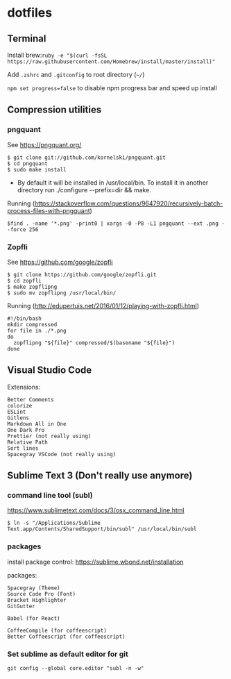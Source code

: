 dotfiles
========

## Terminal
Install brew:`ruby -e "$(curl -fsSL https://raw.githubusercontent.com/Homebrew/install/master/install)"`

Add `.zshrc` and `.gitconfig` to root directory (`~/`)
<!-- NOTE: you can add .bash_profile as well but OSX now uses zsh -->

`npm set progress=false` to disable npm progress bar and speed up install

## Compression utilities

### pngquant
See https://pngquant.org/
```
$ git clone git://github.com/kornelski/pngquant.git
$ cd pngquant
$ sudo make install
```
* By default it will be installed in /usr/local/bin. To install it in another directory run ./configure --prefix=dir && make.

Running (https://stackoverflow.com/questions/9647920/recursively-batch-process-files-with-pngquant)
```
$find . -name '*.png' -print0 | xargs -0 -P8 -L1 pngquant --ext .png --force 256
```

### Zopfli
See https://github.com/google/zopfli
```
$ git clone https://github.com/google/zopfli.git
$ cd zopfli
$ make zopflipng
$ sudo mv zopflipng /usr/local/bin/
```

Running (http://edupertuis.net/2016/01/12/playing-with-zopfli.html)
```
#!/bin/bash
mkdir compressed
for file in ./*.png
do
  zopflipng "${file}" compressed/$(basename "${file}")
done
```


## Visual Studio Code
Extensions:
```
Better Comments
colorize
ESLint
Gitlens
Markdown All in One
One Dark Pro
Prettier (not really using)
Relative Path
Sort lines
Spacegray VSCode (not really using)
```

## Sublime Text 3 (Don't really use anymore)

### command line tool (subl)
https://www.sublimetext.com/docs/3/osx_command_line.html
```
$ ln -s "/Applications/Sublime Text.app/Contents/SharedSupport/bin/subl" /usr/local/bin/subl
```

### packages
install package control:
https://sublime.wbond.net/installation

packages:
```
Spacegray (Theme)
Source Code Pro (Font)
Bracket Highlighter
GitGutter

Babel (for React)

CoffeeCompile (for coffeescript)
Better Coffeescript (for coffeescript)
```

### Set sublime as default editor for git
`git config --global core.editor "subl -n -w"`
